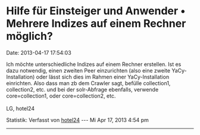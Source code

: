 Hilfe für Einsteiger und Anwender • Mehrere Indizes auf einem Rechner möglich?
==============================================================================

Date: 2013-04-17 17:54:03

Ich möchte unterschiedliche Indizes auf einem Rechner erstellen. Ist es
dazu notwendig, einen zweiten Peer einzurichten (also eine zweite
YaCy-Installation) oder lässt sich dies im Rahmen einer
YaCy-Installation einrichten. Also dass man zb dem Crawler sagt, befülle
collection1, collection2, etc. und bei der solr-Abfrage ebenfalls,
verwende core=collection1, oder core=collection2, etc.\
\
LG, hotel24

Statistik: Verfasst von
[hotel24](http://forum.yacy-websuche.de/memberlist.php?mode=viewprofile&u=8871)
--- Mi Apr 17, 2013 4:54 pm

------------------------------------------------------------------------
